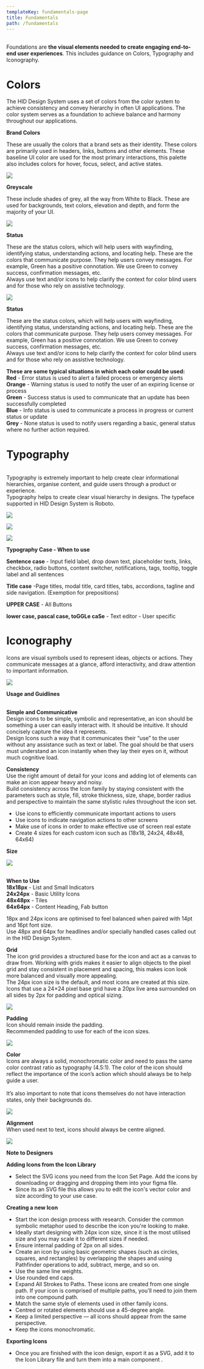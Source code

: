 ```yaml
---
templateKey: fundamentals-page
title: Fundamentals
path: /fundamentals
---
```

\
Foundations are **the visual elements needed to create engaging end-to-end user experiences**. This includes guidance on Colors, Typography and Iconography.

# **C﻿olors**

The HID Design System uses a set of colors from the color system to achieve consistency and convey hierarchy in often UI applications. The color system serves as a foundation to achieve balance and harmony throughout our applications.

**B﻿rand Colors**

These are usually the colors that a brand sets as their identity. These colors are primarily used in headers, links, buttons and other elements. These baseline UI color are used for the most primary interactions, this palette also includes colors for hover, focus, select, and active states.

![](/img/brand.png)

**G﻿reyscale**

These include shades of grey, all the way from White to Black. These are used for backgrounds, text colors, elevation and depth, and form the majority of your UI.

![](/img/greyscale.png)

**S﻿tatus** 

These are the status colors, which will help users with wayfinding, identifying status, understanding actions, and locating help. These are the colors that communicate purpose. They help users convey messages. For example, Green has a positive connotation. We use Green to convey success, confirmation messages, etc.\
Always use text and/or icons to help clarify the context for color blind users and for those who rely on assistive technology.

![](/img/status.png)

**S﻿tatus** 

These are the status colors, which will help users with wayfinding, identifying status, understanding actions, and locating help. These are the colors that communicate purpose. They help users convey messages. For example, Green has a positive connotation. We use Green to convey success, confirmation messages, etc.\
Always use text and/or icons to help clarify the context for color blind users and for those who rely on assistive technology.

**These are some typical situations in which each color could be used:**\
**Red** - Error status is used to alert a failed process or emergency alerts\
**Orange** - Warning status is used to notify the user of an expiring license or process\
**Green** - Success status is used to communicate that an update has been successfully completed\
**Blue** - Info status is used to communicate a process in progress or current status or update\
**Grey** - None status is used to notify users regarding a basic, general status where no further action required.

# **Typography**

\
Typography is extremely important to help create clear informational hierarchies, organise content, and guide users through a product or experience.\
Typography helps to create clear visual hierarchy in designs. The typeface supported in HID Design System is Roboto.

![](/img/body.png)

![](/img/heading.png)

![](/img/supporting.png)

**T﻿ypography Case - When to use**

**Sentence case** - Input field label, drop down text, placeholder texts, links, checkbox, radio buttons, content switcher, notifications, tags, tooltip, toggle label and all sentences

**Title case** -Page titles, modal title, card titles, tabs, accordions, tagline and  side navigation. (Exemption for prepositions)

**UPPER CASE** - All Buttons 

**lower case, pascal case, toGGLe caSe** -   Text editor - User specific

# **Iconography**

Icons are visual symbols used to represent ideas, objects or actions. They communicate messages at a glance, afford interactivity, and draw attention to important information.

![](/img/frame-16.png)

**Usage and Guidlines**

\
**Simple and Communicative**\
Design icons to be simple, symbolic and representative, an icon should be something a user can easily interact with. It should be intuitive. It should concisely capture the idea it represents. \
Design Icons such a way that it communicates their “use” to the user without any assistance such as text or label. The goal should be that users must understand an icon instantly when they lay their eyes on it, without much cognitive load.

**Consistency**\
Use the right amount of detail for your icons and adding lot of elements can make an icon appear heavy and noisy.\
Build consistency across the Icon family by staying consistent with the parameters such as style, fill, stroke thickness, size, shape, border radius and perspective to maintain the same stylistic rules throughout the icon set.

* Use icons to efficiently communicate important actions to users
* Use icons to indicate navigation actions to other screens
* Make use of icons in order to make effective use of screen real estate
* Create 4 sizes for each custom icon such as (18x18, 24x24, 48x48, 64x64)

**S﻿ize**

![](/img/size.png)

\
**When to Use**\
**18x18px** - List and Small Indicators\
**24x24px** - Basic Utility Icons\
**48x48px** - Tiles\
**64x64px** - Content Heading, Fab button

18px and 24px icons are optimised to feel balanced when paired with 14pt and 16pt font size.\
Use 48px and 64px for headlines and/or specially handled cases called out in the HID Design System.

**Grid**\
The icon grid provides a structured base for the icon and act as a canvas to draw from. Working with grids makes it easier to align objects to the pixel grid and stay consistent in placement and spacing, this makes icon look more balanced and visually more appealing.\
The 24px icon size is the default, and most icons are created at this size. Icons that use a 24×24 pixel base grid have a 20px live area surrounded on all sides by 2px for padding and optical sizing.

![](/img/frame-17.png)

**Padding**\
Icon should remain inside the padding.\
Recommended padding to use for each of the icon sizes.

![](/img/frame-18.png)

**Color**\
Icons are always a solid, monochromatic color and need to pass the same color contrast ratio as typography (4.5:1). The color of the icon should reflect the importance of the icon’s action which should always be to help guide a user.\
\
It’s also important to note that icons themselves do not have interaction states, only their backgrounds do.

![](/img/frame-19.png)

**Alignment**\
When used next to text, icons should always be centre aligned.

![](/img/frame-20.png)

**N﻿ote to Designers**

**Adding Icons from the Icon Library**

* Select the SVG icons you need from the Icon Set Page. Add the icons by downloading or dragging and dropping them into your figma file.
* Since its an SVG file this allows you to edit the icon's vector color and size according to your use case.

**Creating a new Icon**

* Start the icon design process with research. Consider the common symbolic metaphor used to describe the icon you're looking to make.
* Ideally start designing with 24px icon size, since it is the most utilised size and you may scale it to different sizes if needed.
* Ensure internal padding of 2px on all sides.
* Create an icon by using basic geometric shapes (such as circles, squares, and rectangles) by overlapping the shapes and using Pathfinder operations to add, subtract, merge, and so on.
* Use the same line weights.
* Use rounded end caps.
* Expand All Strokes to Paths. These icons are created from one single path. If your icon is comprised of multiple paths, you’ll need to join them into one compound path.
* Match the same style of elements used in other family icons.
* Centred or rotated elements should use a 45-degree angle.
* Keep a limited perspective — all icons should appear from the same perspective.
* Keep the icons monochromatic.

**Exporting Icons**

* Once you are finished with the icon design, export it as a SVG, add it to the Icon Library file and turn them into a main component .